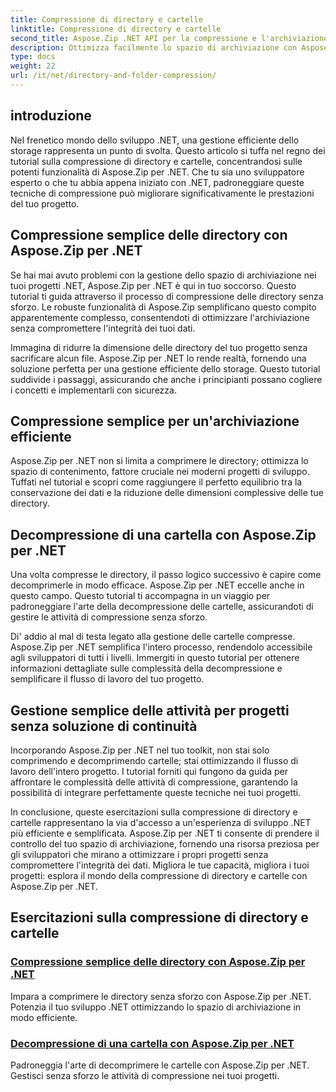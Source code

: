 ```yaml
---
title: Compressione di directory e cartelle
linktitle: Compressione di directory e cartelle
second_title: Aspose.Zip .NET API per la compressione e l'archiviazione dei file
description: Ottimizza facilmente lo spazio di archiviazione con Aspose.Zip per .NET. Impara le tecniche di compressione e decompressione delle directory per migliorare i tuoi progetti di sviluppo .NET.
type: docs
weight: 22
url: /it/net/directory-and-folder-compression/
---
```


## introduzione

Nel frenetico mondo dello sviluppo .NET, una gestione efficiente dello storage rappresenta un punto di svolta. Questo articolo si tuffa nel regno dei tutorial sulla compressione di directory e cartelle, concentrandosi sulle potenti funzionalità di Aspose.Zip per .NET. Che tu sia uno sviluppatore esperto o che tu abbia appena iniziato con .NET, padroneggiare queste tecniche di compressione può migliorare significativamente le prestazioni del tuo progetto.

## Compressione semplice delle directory con Aspose.Zip per .NET

Se hai mai avuto problemi con la gestione dello spazio di archiviazione nei tuoi progetti .NET, Aspose.Zip per .NET è qui in tuo soccorso. Questo tutorial ti guida attraverso il processo di compressione delle directory senza sforzo. Le robuste funzionalità di Aspose.Zip semplificano questo compito apparentemente complesso, consentendoti di ottimizzare l'archiviazione senza compromettere l'integrità dei tuoi dati.

Immagina di ridurre la dimensione delle directory del tuo progetto senza sacrificare alcun file. Aspose.Zip per .NET lo rende realtà, fornendo una soluzione perfetta per una gestione efficiente dello storage. Questo tutorial suddivide i passaggi, assicurando che anche i principianti possano cogliere i concetti e implementarli con sicurezza.

## Compressione semplice per un'archiviazione efficiente

Aspose.Zip per .NET non si limita a comprimere le directory; ottimizza lo spazio di contenimento, fattore cruciale nei moderni progetti di sviluppo. Tuffati nel tutorial e scopri come raggiungere il perfetto equilibrio tra la conservazione dei dati e la riduzione delle dimensioni complessive delle tue directory.

## Decompressione di una cartella con Aspose.Zip per .NET

Una volta compresse le directory, il passo logico successivo è capire come decomprimerle in modo efficace. Aspose.Zip per .NET eccelle anche in questo campo. Questo tutorial ti accompagna in un viaggio per padroneggiare l'arte della decompressione delle cartelle, assicurandoti di gestire le attività di compressione senza sforzo.

Di' addio al mal di testa legato alla gestione delle cartelle compresse. Aspose.Zip per .NET semplifica l'intero processo, rendendolo accessibile agli sviluppatori di tutti i livelli. Immergiti in questo tutorial per ottenere informazioni dettagliate sulle complessità della decompressione e semplificare il flusso di lavoro del tuo progetto.

## Gestione semplice delle attività per progetti senza soluzione di continuità

Incorporando Aspose.Zip per .NET nel tuo toolkit, non stai solo comprimendo e decomprimendo cartelle; stai ottimizzando il flusso di lavoro dell'intero progetto. I tutorial forniti qui fungono da guida per affrontare le complessità delle attività di compressione, garantendo la possibilità di integrare perfettamente queste tecniche nei tuoi progetti.

In conclusione, queste esercitazioni sulla compressione di directory e cartelle rappresentano la via d'accesso a un'esperienza di sviluppo .NET più efficiente e semplificata. Aspose.Zip per .NET ti consente di prendere il controllo del tuo spazio di archiviazione, fornendo una risorsa preziosa per gli sviluppatori che mirano a ottimizzare i propri progetti senza compromettere l'integrità dei dati. Migliora le tue capacità, migliora i tuoi progetti: esplora il mondo della compressione di directory e cartelle con Aspose.Zip per .NET.
## Esercitazioni sulla compressione di directory e cartelle
### [Compressione semplice delle directory con Aspose.Zip per .NET](./compress-directory/)
Impara a comprimere le directory senza sforzo con Aspose.Zip per .NET. Potenzia il tuo sviluppo .NET ottimizzando lo spazio di archiviazione in modo efficiente.
### [Decompressione di una cartella con Aspose.Zip per .NET](./decompress-folder/)
Padroneggia l'arte di decomprimere le cartelle con Aspose.Zip per .NET. Gestisci senza sforzo le attività di compressione nei tuoi progetti.